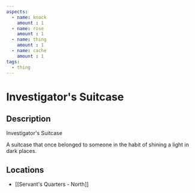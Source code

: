 ```yaml
---
aspects: 
  - name: knock
    amount : 1
  - name: rose
    amount : 1
  - name: thing
    amount : 1
  - name: cache
    amount : 1
tags:
  - thing
---
```


# Investigator's Suitcase

## Description
Investigator's Suitcase

A suitcase that once belonged to someone in the habit of shining a light in dark places.
## Locations
- [[Servant's Quarters - North]]